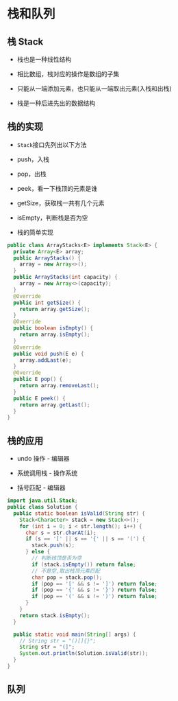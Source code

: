 # 栈和队列

## 栈 Stack

- 栈也是一种线性结构

- 相比数组，栈对应的操作是数组的子集

- 只能从一端添加元素，也只能从一端取出元素(入栈和出栈)

- 栈是一种后进先出的数据结构

## 栈的实现

- `Stack`接口先列出以下方法

- push，入栈

- pop，出栈

- peek，看一下栈顶的元素是谁

- getSize，获取栈一共有几个元素

- isEmpty，判断栈是否为空

- 栈的简单实现

```java
public class ArrayStacks<E> implements Stack<E> {
  private Array<E> array;
  public ArrayStacks() {
    array = new Array<>();
  }
  public ArrayStacks(int capacity) {
    array = new Array<>(capacity);
  }
  @Override
  public int getSize() {
    return array.getSize();
  }
  @Override
  public boolean isEmpty() {
    return array.isEmpty();
  }
  @Override
  public void push(E e) {
    array.addLast(e);
  }
  @Override
  public E pop() {
    return array.removeLast();
  }
  public E peek() {
    return array.getLast();
  }
}
```

## 栈的应用

- undo 操作 - 编辑器

- 系统调用栈 - 操作系统

- 括号匹配 - 编辑器

```java
import java.util.Stack;
public class Solution {
  public static boolean isValid(String str) {
    Stack<Character> stack = new Stack<>();
    for (int i = 0; i < str.length(); i++) {
      char s = str.charAt(i);
      if (s == '[' || s == '{' || s == '(') {
        stack.push(s);
      } else {
        // 判断栈顶是否为空
        if (stack.isEmpty()) return false;
        // 不是空,取出栈顶元素匹配
        char pop = stack.pop();
        if (pop == '[' && s != ']') return false;
        if (pop == '{' && s != '}') return false;
        if (pop == '(' && s != ')') return false;
      }
    }
    return stack.isEmpty();
  }

  public static void main(String[] args) {
    // String str = "()[]{}";
    String str = "(]";
    System.out.println(Solution.isValid(str));
  }
}
```

## 队列
